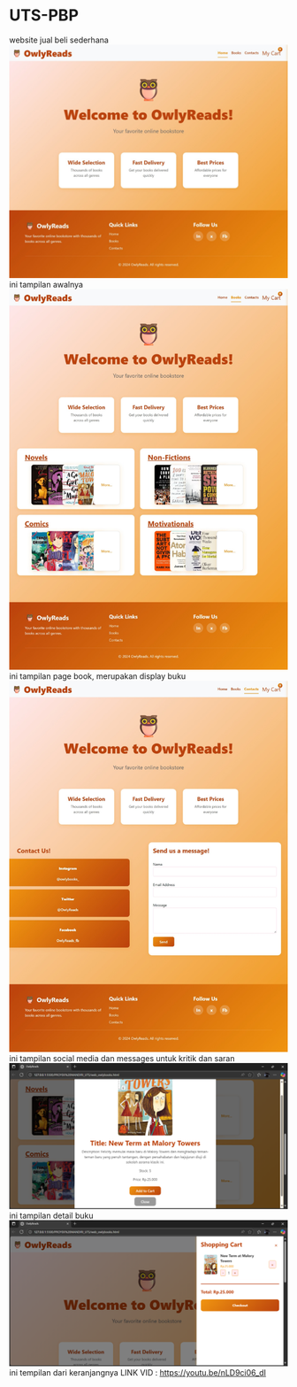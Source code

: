 # UTS-PBP
website jual beli sederhana 
![alt text](https://github.com/yeay-0/UTS-PBP/blob/main/screenshots/Screenshot_23-10-2025_202128_127.0.0.1.jpeg)
ini tampilan awalnya
![alt text](https://github.com/yeay-0/UTS-PBP/blob/main/screenshots/Screenshot_23-10-2025_20222_127.0.0.1.jpeg)
ini tampilan page book, merupakan display buku
![alt text](https://github.com/yeay-0/UTS-PBP/blob/main/screenshots/Screenshot_23-10-2025_202226_127.0.0.1.jpeg)
ini tampilan social media dan messages untuk kritik dan saran
![alt text](https://github.com/yeay-0/UTS-PBP/blob/main/screenshots/Screenshot%202025-10-23%20202324.png)
ini tampilan detail buku
![alt text](https://github.com/yeay-0/UTS-PBP/blob/main/screenshots/Screenshot%202025-10-23%20202337.png)
ini tempilan dari keranjangnya
LINK VID : https://youtu.be/nLD9ci06_dI
